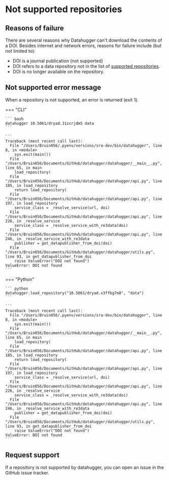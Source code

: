 # Not supported repositories


## Reasons of failure

There are several reasons why Datahugger can't download the contents of a DOI.
Besides internet and network errors, reasons for failure include (but not limited to):

- DOI is a journal publication (not supported)
- DOI refers to a data repository not in the list of [supported repositories](repositories.md).
- DOI is no longer available on the repository.

## Not supported error message

When a repository is not supported, an error is returned (exit 1).

=== "CLI"

    ``` bash
    datahugger 10.5061/dryad.31zcrjdm5 data
    ```

    ```
    Traceback (most recent call last):
      File "/Users/Bruin056/.pyenv/versions/sra-dev/bin/datahugger", line 8, in <module>
        sys.exit(main())
      File "/Users/Bruin056/Documents/GitHub/datahugger/datahugger/__main__.py", line 65, in main
        load_repository(
      File "/Users/Bruin056/Documents/GitHub/datahugger/datahugger/api.py", line 185, in load_repository
        return load_repository(
      File "/Users/Bruin056/Documents/GitHub/datahugger/datahugger/api.py", line 197, in load_repository
        service_class = _resolve_service(url, doi)
      File "/Users/Bruin056/Documents/GitHub/datahugger/datahugger/api.py", line 226, in _resolve_service
        service_class = _resolve_service_with_re3data(doi)
      File "/Users/Bruin056/Documents/GitHub/datahugger/datahugger/api.py", line 246, in _resolve_service_with_re3data
        publisher = get_datapublisher_from_doi(doi)
      File "/Users/Bruin056/Documents/GitHub/datahugger/datahugger/utils.py", line 93, in get_datapublisher_from_doi
        raise ValueError("DOI not found")
    ValueError: DOI not found
    ```

=== "Python"

    ``` python
    datahugger.load_repository("10.5061/dryad.x3ffbg7m8", "data")
    ```

    ```
    Traceback (most recent call last):
      File "/Users/Bruin056/.pyenv/versions/sra-dev/bin/datahugger", line 8, in <module>
        sys.exit(main())
      File "/Users/Bruin056/Documents/GitHub/datahugger/datahugger/__main__.py", line 65, in main
        load_repository(
      File "/Users/Bruin056/Documents/GitHub/datahugger/datahugger/api.py", line 185, in load_repository
        return load_repository(
      File "/Users/Bruin056/Documents/GitHub/datahugger/datahugger/api.py", line 197, in load_repository
        service_class = _resolve_service(url, doi)
      File "/Users/Bruin056/Documents/GitHub/datahugger/datahugger/api.py", line 226, in _resolve_service
        service_class = _resolve_service_with_re3data(doi)
      File "/Users/Bruin056/Documents/GitHub/datahugger/datahugger/api.py", line 246, in _resolve_service_with_re3data
        publisher = get_datapublisher_from_doi(doi)
      File "/Users/Bruin056/Documents/GitHub/datahugger/datahugger/utils.py", line 93, in get_datapublisher_from_doi
        raise ValueError("DOI not found")
    ValueError: DOI not found
    ```

## Request support

If a repository is not supported by datahugger, you can open an issue in the
GitHub issue tracker.
